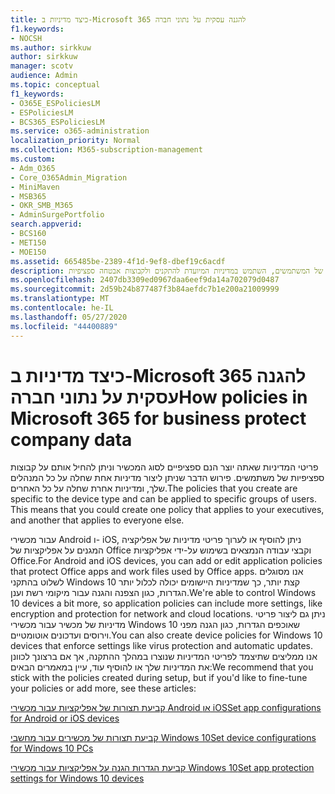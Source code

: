 ```yaml
---
title: כיצד מדיניות ב-Microsoft 365 להגנה עסקית על נתוני חברה
f1.keywords:
- NOCSH
ms.author: sirkkuw
author: sirkkuw
manager: scotv
audience: Admin
ms.topic: conceptual
f1_keywords:
- O365E_ESPoliciesLM
- ESPoliciesLM
- BCS365_ESPoliciesLM
ms.service: o365-administration
localization_priority: Normal
ms.collection: M365-subscription-management
ms.custom:
- Adm_O365
- Core_O365Admin_Migration
- MiniMaven
- MSB365
- OKR_SMB_M365
- AdminSurgePortfolio
search.appverid:
- BCS160
- MET150
- MOE150
ms.assetid: 665485be-2389-4f1d-9ef8-dbef19c6acdf
description: כדי להגן על נתוני החברה בהתקנים האישיים של המשתמשים, השתמש במדיניות המיועדת להתקנים ולקבוצות אבטחה ספציפיות.
ms.openlocfilehash: 2407db3309ed0967daa6eef9da14a702079d0487
ms.sourcegitcommit: 2d59b24b877487f3b84aefdc7b1e200a21009999
ms.translationtype: MT
ms.contentlocale: he-IL
ms.lasthandoff: 05/27/2020
ms.locfileid: "44400889"
---
```

# <a name="how-policies-in-microsoft-365-for-business-protect-company-data"></a><span data-ttu-id="fee46-103">כיצד מדיניות ב-Microsoft 365 להגנה עסקית על נתוני חברה</span><span class="sxs-lookup"><span data-stu-id="fee46-103">How policies in Microsoft 365 for business protect company data</span></span>

<span data-ttu-id="fee46-p101">פריטי המדיניות שאתה יוצר הנם ספציפיים לסוג המכשיר וניתן להחיל אותם על קבוצות ספציפיות של משתמשים. פירוש הדבר שניתן ליצור מדיניות אחת שחלה על כל המנהלים שלך, ומדיניות אחרת שחלה על כל האחרים.</span><span class="sxs-lookup"><span data-stu-id="fee46-p101">The policies that you create are specific to the device type and can be applied to specific groups of users. This means that you could create one policy that applies to your executives, and another that applies to everyone else.</span></span>
  
<span data-ttu-id="fee46-106">עבור מכשירי Android ו- iOS, ניתן להוסיף או לערוך פריטי מדיניות של אפליקציה המגנים על אפליקציות של Office וקבצי עבודה הנמצאים בשימוש על-ידי אפליקציות Office.</span><span class="sxs-lookup"><span data-stu-id="fee46-106">For Android and iOS devices, you can add or edit application policies that protect Office apps and work files used by Office apps.</span></span> <span data-ttu-id="fee46-107">אנו מסוגלים לשלוט בהתקני Windows 10 קצת יותר, כך שמדיניות היישומים יכולה לכלול יותר הגדרות, כגון הצפנה והגנה עבור מיקומי רשת וענן.</span><span class="sxs-lookup"><span data-stu-id="fee46-107">We're able to control Windows 10 devices a bit more, so application policies can include more settings, like encryption and protection for network and cloud locations.</span></span> <span data-ttu-id="fee46-108">ניתן גם ליצור פריטי מדיניות של מכשיר עבור מכשירי Windows 10 שאוכפים הגדרות, כגון הגנה מפני וירוסים ועדכונים אוטומטיים.</span><span class="sxs-lookup"><span data-stu-id="fee46-108">You can also create device policies for Windows 10 devices that enforce settings like virus protection and automatic updates.</span></span> <span data-ttu-id="fee46-109">אנו ממליצים שתיצמד לפריטי המדיניות שנוצרו במהלך ההתקנה, אך אם ברצונך לכוונן את המדיניות שלך או להוסיף עוד, עיין במאמרים הבאים:</span><span class="sxs-lookup"><span data-stu-id="fee46-109">We recommend that you stick with the policies created during setup, but if you'd like to fine-tune your policies or add more, see these articles:</span></span>
  
[<span data-ttu-id="fee46-110">קביעת תצורות של אפליקציות עבור מכשירי Android או iOS</span><span class="sxs-lookup"><span data-stu-id="fee46-110">Set app configurations for Android or iOS devices</span></span>](app-protection-settings-for-android-and-ios.md)
  
[<span data-ttu-id="fee46-111">קביעת תצורות של מכשירים עבור מחשבי Windows 10</span><span class="sxs-lookup"><span data-stu-id="fee46-111">Set device configurations for Windows 10 PCs</span></span>](protection-settings-for-windows-10-pcs.md)
  
[<span data-ttu-id="fee46-112">קביעת הגדרות הגנה על אפליקציות עבור מכשירי Windows 10</span><span class="sxs-lookup"><span data-stu-id="fee46-112">Set app protection settings for Windows 10 devices</span></span>](protection-settings-for-windows-10-devices.md)
  

